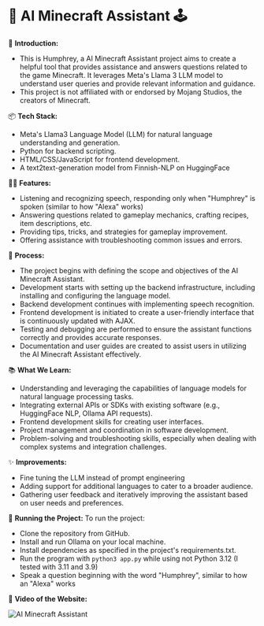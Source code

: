 # 🤖 AI Minecraft Assistant 🕹️

👋 **Introduction:**
- This is Humphrey, a AI Minecraft Assistant project aims to create a helpful tool that provides assistance and answers questions related to the game Minecraft. It leverages Meta's Llama 3 LLM model to understand user queries and provide relevant information and guidance.
- This project is not affiliated with or endorsed by Mojang Studios, the creators of Minecraft.

📦 **Tech Stack:**
- Meta's Llama3 Language Model (LLM) for natural language understanding and generation.
- Python for backend scripting.
- HTML/CSS/JavaScript for frontend development.
- A text2text-generation model from Finnish-NLP on HuggingFace

👨‍💻 **Features:**
- Listening and recognizing speech, responding only when "Humphrey" is spoken (similar to how "Alexa" works)
- Answering questions related to gameplay mechanics, crafting recipes, item descriptions, etc.
- Providing tips, tricks, and strategies for gameplay improvement.
- Offering assistance with troubleshooting common issues and errors.

💭 **Process:**
- The project begins with defining the scope and objectives of the AI Minecraft Assistant.
- Development starts with setting up the backend infrastructure, including installing and configuring the language model.
- Backend development continues with implementing speech recognition.
- Frontend development is initiated to create a user-friendly interface that is continuously updated with AJAX.
- Testing and debugging are performed to ensure the assistant functions correctly and provides accurate responses.
- Documentation and user guides are created to assist users in utilizing the AI Minecraft Assistant effectively.

📚 **What We Learn:**
- Understanding and leveraging the capabilities of language models for natural language processing tasks.
- Integrating external APIs or SDKs with existing software (e.g., HuggingFace NLP, Ollama API requests).
- Frontend development skills for creating user interfaces.
- Project management and coordination in software development.
- Problem-solving and troubleshooting skills, especially when dealing with complex systems and integration challenges.

✨ **Improvements:**
- Fine tuning the LLM instead of prompt engineering
- Adding support for additional languages to cater to a broader audience.
- Gathering user feedback and iteratively improving the assistant based on user needs and preferences.

🚦 **Running the Project:**
To run the project:
- Clone the repository from GitHub.
- Install and run Ollama on your local machine.
- Install dependencies as specified in the project's requirements.txt.
- Run the program with <code>python3 app.py</code> while using not Python 3.12 (I tested with 3.11 and 3.9)
- Speak a question beginning with the word "Humphrey", similar to how an "Alexa" works

📸 **Video of the Website:**

![AI Minecraft Assistant](https://github.com/connor-jason/Minecraft-AI-Assistant/assets/99488409/736c8cae-263e-4980-aeed-1e744dad4cc4)
